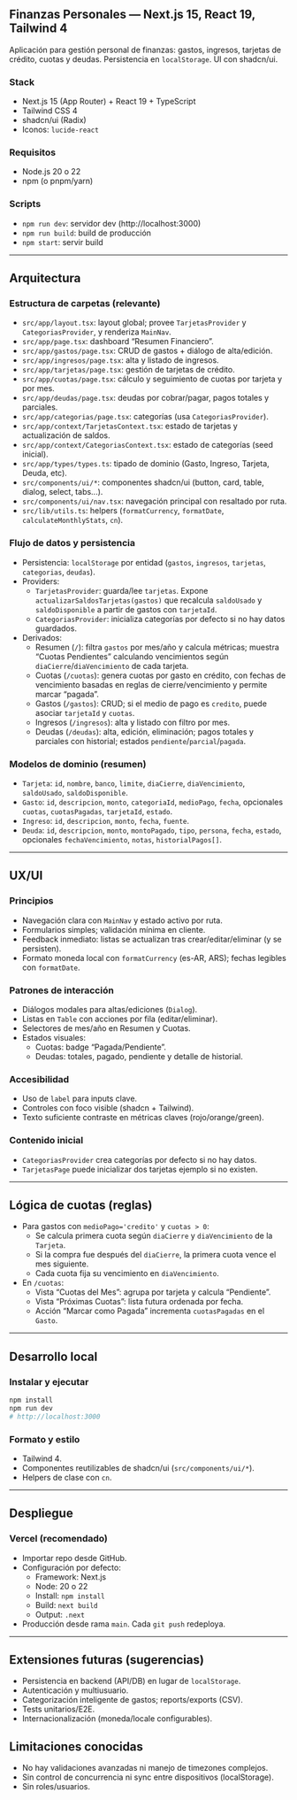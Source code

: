 ## Finanzas Personales — Next.js 15, React 19, Tailwind 4

Aplicación para gestión personal de finanzas: gastos, ingresos, tarjetas de crédito, cuotas y deudas. Persistencia en `localStorage`. UI con shadcn/ui.

### Stack
- Next.js 15 (App Router) + React 19 + TypeScript
- Tailwind CSS 4
- shadcn/ui (Radix)
- Iconos: `lucide-react`

### Requisitos
- Node.js 20 o 22
- npm (o pnpm/yarn)

### Scripts
- `npm run dev`: servidor dev (http://localhost:3000)
- `npm run build`: build de producción
- `npm start`: servir build

---

## Arquitectura

### Estructura de carpetas (relevante)
- `src/app/layout.tsx`: layout global; provee `TarjetasProvider` y `CategoriasProvider`, y renderiza `MainNav`.
- `src/app/page.tsx`: dashboard “Resumen Financiero”.
- `src/app/gastos/page.tsx`: CRUD de gastos + diálogo de alta/edición.
- `src/app/ingresos/page.tsx`: alta y listado de ingresos.
- `src/app/tarjetas/page.tsx`: gestión de tarjetas de crédito.
- `src/app/cuotas/page.tsx`: cálculo y seguimiento de cuotas por tarjeta y por mes.
- `src/app/deudas/page.tsx`: deudas por cobrar/pagar, pagos totales y parciales.
- `src/app/categorias/page.tsx`: categorías (usa `CategoriasProvider`).
- `src/app/context/TarjetasContext.tsx`: estado de tarjetas y actualización de saldos.
- `src/app/context/CategoriasContext.tsx`: estado de categorías (seed inicial).
- `src/app/types/types.ts`: tipado de dominio (Gasto, Ingreso, Tarjeta, Deuda, etc).
- `src/components/ui/*`: componentes shadcn/ui (button, card, table, dialog, select, tabs...).
- `src/components/ui/nav.tsx`: navegación principal con resaltado por ruta.
- `src/lib/utils.ts`: helpers (`formatCurrency`, `formatDate`, `calculateMonthlyStats`, `cn`).

### Flujo de datos y persistencia
- Persistencia: `localStorage` por entidad (`gastos`, `ingresos`, `tarjetas`, `categorias`, `deudas`).
- Providers:
  - `TarjetasProvider`: guarda/lee `tarjetas`. Expone `actualizarSaldosTarjetas(gastos)` que recalcula `saldoUsado` y `saldoDisponible` a partir de gastos con `tarjetaId`.
  - `CategoriasProvider`: inicializa categorías por defecto si no hay datos guardados.
- Derivados:
  - Resumen (`/`): filtra `gastos` por mes/año y calcula métricas; muestra “Cuotas Pendientes” calculando vencimientos según `diaCierre`/`diaVencimiento` de cada tarjeta.
  - Cuotas (`/cuotas`): genera cuotas por gasto en crédito, con fechas de vencimiento basadas en reglas de cierre/vencimiento y permite marcar “pagada”.
  - Gastos (`/gastos`): CRUD; si el medio de pago es `credito`, puede asociar `tarjetaId` y `cuotas`.
  - Ingresos (`/ingresos`): alta y listado con filtro por mes.
  - Deudas (`/deudas`): alta, edición, eliminación; pagos totales y parciales con historial; estados `pendiente`/`parcial`/`pagada`.

### Modelos de dominio (resumen)
- `Tarjeta`: `id`, `nombre`, `banco`, `limite`, `diaCierre`, `diaVencimiento`, `saldoUsado`, `saldoDisponible`.
- `Gasto`: `id`, `descripcion`, `monto`, `categoriaId`, `medioPago`, `fecha`, opcionales `cuotas`, `cuotasPagadas`, `tarjetaId`, `estado`.
- `Ingreso`: `id`, `descripcion`, `monto`, `fecha`, `fuente`.
- `Deuda`: `id`, `descripcion`, `monto`, `montoPagado`, `tipo`, `persona`, `fecha`, `estado`, opcionales `fechaVencimiento`, `notas`, `historialPagos[]`.

---

## UX/UI

### Principios
- Navegación clara con `MainNav` y estado activo por ruta.
- Formularios simples; validación mínima en cliente.
- Feedback inmediato: listas se actualizan tras crear/editar/eliminar (y se persisten).
- Formato moneda local con `formatCurrency` (es-AR, ARS); fechas legibles con `formatDate`.

### Patrones de interacción
- Diálogos modales para altas/ediciones (`Dialog`).
- Listas en `Table` con acciones por fila (editar/eliminar).
- Selectores de mes/año en Resumen y Cuotas.
- Estados visuales:
  - Cuotas: badge “Pagada/Pendiente”.
  - Deudas: totales, pagado, pendiente y detalle de historial.

### Accesibilidad
- Uso de `label` para inputs clave.
- Controles con foco visible (shadcn + Tailwind).
- Texto suficiente contraste en métricas claves (rojo/orange/green).

### Contenido inicial
- `CategoriasProvider` crea categorías por defecto si no hay datos.
- `TarjetasPage` puede inicializar dos tarjetas ejemplo si no existen.

---

## Lógica de cuotas (reglas)
- Para gastos con `medioPago='credito'` y `cuotas > 0`:
  - Se calcula primera cuota según `diaCierre` y `diaVencimiento` de la `Tarjeta`.
  - Si la compra fue después del `diaCierre`, la primera cuota vence el mes siguiente.
  - Cada cuota fija su vencimiento en `diaVencimiento`.
- En `/cuotas`:
  - Vista “Cuotas del Mes”: agrupa por tarjeta y calcula “Pendiente”.
  - Vista “Próximas Cuotas”: lista futura ordenada por fecha.
  - Acción “Marcar como Pagada” incrementa `cuotasPagadas` en el `Gasto`.

---

## Desarrollo local

### Instalar y ejecutar
```bash
npm install
npm run dev
# http://localhost:3000
```

### Formato y estilo
- Tailwind 4.
- Componentes reutilizables de shadcn/ui (`src/components/ui/*`).
- Helpers de clase con `cn`.

---

## Despliegue

### Vercel (recomendado)
- Importar repo desde GitHub.
- Configuración por defecto:
  - Framework: Next.js
  - Node: 20 o 22
  - Install: `npm install`
  - Build: `next build`
  - Output: `.next`
- Producción desde rama `main`. Cada `git push` redeploya.

---

## Extensiones futuras (sugerencias)
- Persistencia en backend (API/DB) en lugar de `localStorage`.
- Autenticación y multiusuario.
- Categorización inteligente de gastos; reports/exports (CSV).
- Tests unitarios/E2E.
- Internacionalización (moneda/locale configurables).

## Limitaciones conocidas
- No hay validaciones avanzadas ni manejo de timezones complejos.
- Sin control de concurrencia ni sync entre dispositivos (localStorage).
- Sin roles/usuarios.

